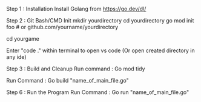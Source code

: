 Step 1 : Installation
Install Golang from https://go.dev/dl/

Step 2 : Git Bash/CMD Init
mkdir yourdirectory cd yourdirectory go mod init foo # or github.com/yourname/yourdirectory

cd yourgame

Enter "code ." within terminal to open vs code (Or open created directory in any ide)


Step 3 : Build and Cleanup
Run command : Go mod tidy

Run Command : Go build "name_of_main_file.go"

Step 6 : Run the Program
Run Command : Go run "name_of_main_file.go"
